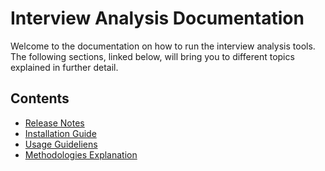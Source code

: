# Interview Analysis Documentation

Welcome to the documentation on how to run the interview analysis tools. The following sections, linked below, will bring you to different topics explained in further detail.

## Contents
 - [Release Notes](release_notes.md)
 - [Installation Guide](installation.md)
 - [Usage Guideliens](usage.md)
 - [Methodologies Explanation](methods.md)